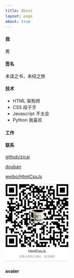 ```yaml
---
title: About
layout: page
about: true
---
```


#### 我

男

#### 签名

未读之书，未经之旅


#### 技术

- HTML 架构师 
- CSS 段子手
- Javascript 不太会
- Python 我喜欢

#### 工作



#### 联系

 [github/zicai][1]

 [douban][2]

 [weibo/HtmlCssJs][5]

 ![weibo qr][3]

#### avater


[1]: https://github.com/zicai
[2]: http://www.douban.com/people/56880223/
[5]: http://weibo.com/hackerdre
[3]: media/img/qr_sm.png


